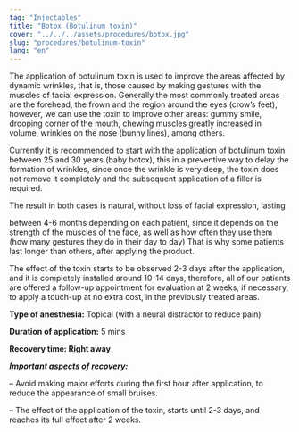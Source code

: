 ```yaml
---
tag: "Injectables"
title: "Botox (Botulinum toxin)"
cover: "../../../assets/procedures/botox.jpg"
slug: "procedures/botulinum-toxin"
lang: "en"
---
```


The application of botulinum toxin is used to improve the areas affected by dynamic wrinkles, that is, those caused by making gestures with the muscles of facial expression. Generally the most commonly treated areas are the forehead, the frown and the region around the eyes (crow’s feet), however, we can use the toxin to improve other areas: gummy smile, drooping corner of the mouth, chewing muscles greatly increased in volume, wrinkles on the nose (bunny lines), among others.

Currently it is recommended to start with the application of botulinum toxin between 25 and 30 years (baby botox), this in a preventive way to delay the formation of wrinkles, since once the wrinkle is very deep, the toxin does not remove it completely and the subsequent application of a filler is required.

The result in both cases is natural, without loss of facial expression, lasting

between 4-6 months depending on each patient, since it depends on the strength of the muscles of the face, as well as how often they use them (how many gestures they do in their day to day) That is why some patients last longer than others, after applying the product.

The effect of the toxin starts to be observed 2-3 days after the application, and it is completely installed around 10-14 days, therefore, all of our patients are offered a follow-up appointment for evaluation at 2 weeks, if necessary, to apply a touch-up at no extra cost, in the previously treated areas.

**Type of anesthesia:** Topical (with a neural distractor to reduce pain)

**Duration of application:** 5 mins

**Recovery time: Right away**

**_Important aspects of recovery:_**

– Avoid making major efforts during the first hour after application, to reduce the appearance of small bruises.

– The effect of the application of the toxin, starts until 2-3 days, and reaches its full effect after 2 weeks.
